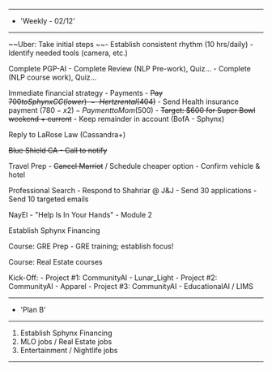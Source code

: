 
**********************************************************************
*	'Weekly - 02/12'
**********************************************************************

~~Uber: Take initial steps
~~- Establish consistent rhythm (10 hrs/daily)
-Identify needed tools (camera, etc.)

Complete PGP-AI
	- Complete Review (NLP Pre-work), Quiz...
	- Complete (NLP course work), Quiz...

Immediate financial strategy
	- Payments
		- ~~Pay $700 to Sphynx CC (lower)~~	
			- ~~Hertz rental ($404)~~
		- Send Health insurance payment ($780 - x2)
		- Payment to Mom ($500)
	- ~~Target: $600 for Super Bowl weekend + current~~
	- Keep remainder in account (BofA - Sphynx)

Reply to LaRose Law (Cassandra+)

~~Blue Shield CA
	- Call to notify~~ 

 Travel Prep
	- ~~Cancel Marriot~~ / Schedule cheaper option
	- Confirm vehicle & hotel 
	
Professional Search
	- Respond to Shahriar @ J&J
	- Send 30 applications
	- Send 10 targeted emails

NayEl
	- "Help Is In Your Hands"
		- Module 2
		
Establish Sphynx Financing 

Course: GRE Prep 
	- GRE training; establish focus!

Course: Real Estate courses

Kick-Off:
	- Project #1: CommunityAI - Lunar_Light
	- Project #2: CommunityAI - Apparel
	- Project #3: CommunityAI - EducationalAI / LIMS


**********************************************************************
*	'Plan B'
**********************************************************************

1) Establish Sphynx Financing
2) MLO jobs / Real Estate jobs
3) Entertainment / Nightlife jobs

**********************************************************************
